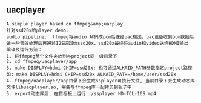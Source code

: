 ## uacplayer
    A simple player based on ffmpeg&amp;uacplay.
    针对ssd20x的player demo.
    audio pipeline:  ffmpeg将audio 解码成pcm后送给uac输出，uac设备收到pcm数据后做一些音效处理后再通过I2S送回给ssd20x，ssd20x最终将audio和video送给HDMI输出
    编译及运行方法：
    1. 将ffmpeg整个文件夹放到与project同一级目录下
    2. cd ffmpeg/uacplayer/app
    3. make DISPLAY=hdmi CHIP=ssd20x; 也可通过ALKAID_PATH参数指定project路径如: make DISPLAY=hdmi CHIP=ssd20x ALKAID_PATH=/home/user/ssd20x
    4. ffmpeg/uacplayer/app目录下会生成ssplayer可执行文件, 当前目录下会生成动态库文件libuacplayer.so, 需要与ffmpeg库一起拷贝到板子中
    5. export动态库后, 在目标板上运行 ./ssplayer HD-TCL-10S.mp4
    
